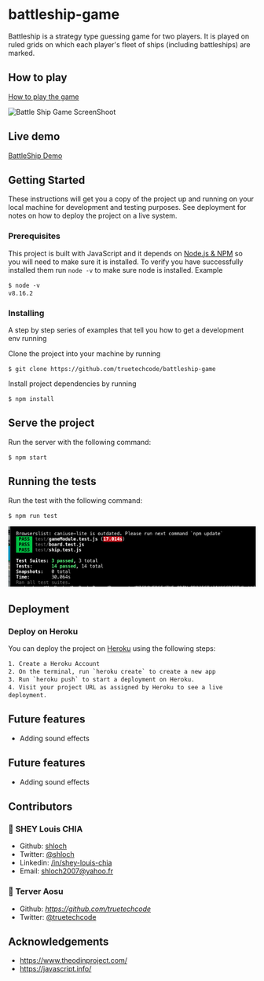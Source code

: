 # battleship-game

Battleship is a strategy type guessing game for two players. It is played on ruled grids on which each player's fleet of ships (including battleships) are marked.

## How to play

[How to play the game](https://en.wikipedia.org/wiki/Battleship_(game))

![Battle Ship Game ScreenShoot](./dist/assets/images/battle.gif)

## Live demo

[BattleShip Demo](https://rawcdn.githack.com/truetechcode/battleship-game/44f7347091a537f2348835d6531915b0d27a5319/dist/index.html)

## Getting Started

These instructions will get you a copy of the project up and running on your local machine for development and testing purposes. See deployment for notes on how to deploy the project on a live system.

### Prerequisites

This project is built with JavaScript and it depends on [Node.js & NPM](https://docs.npmjs.com/downloading-and-installing-node-js-and-npm) so you will need to make sure it is installed.
To verify you have successfully installed them run `node -v` to make sure node is installed. Example

```
$ node -v
v8.16.2
```

### Installing

A step by step series of examples that tell you how to get a development env running

Clone the project into your machine by running

```
$ git clone https://github.com/truetechcode/battleship-game
```

Install project dependencies by running

```
$ npm install
```

## Serve the project

Run the server with the following command:

```
$ npm start
```

## Running the tests

Run the test with the following command:

```
$ npm run test
```
![Battle Ship Game ScreenShoot](./dist/assets/images/tests.png)

## Deployment

### Deploy on Heroku

You can deploy the project on [Heroku](https://www.heroku.com/) using the following steps:

    1. Create a Heroku Account
    2. On the terminal, run `heroku create` to create a new app
    3. Run `heroku push` to start a deployment on Heroku.
    4. Visit your project URL as assigned by Heroku to see a live deployment.

## Future features
- Adding sound effects


## Future features
- Adding sound effects

## Contributors

### 👤 **SHEY Louis CHIA**

- Github: [shloch](https://github.com/shloch)
- Twitter: [@shloch](https://twitter.com/shloch)
- Linkedin: [/in/shey-louis-chia](https://www.linkedin.com/in/shey-louis-chia)
- Email: shloch2007@yahoo.fr


### 👤 **Terver Aosu**
- Github: _https://github.com/truetechcode_
- Twitter: [@truetechcode](https://twitter.com/truetechcode)

## Acknowledgements
- https://www.theodinproject.com/
- https://javascript.info/

